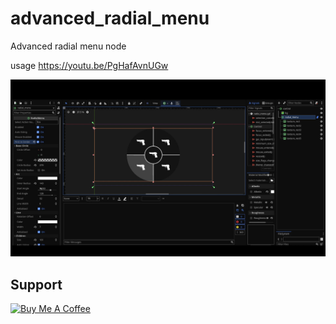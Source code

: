 # advanced_radial_menu

Advanced radial menu node

usage
https://youtu.be/PgHafAvnUGw


![icon](/preview.png)



## Support

<a href="https://www.buymeacoffee.com/verdicted" target="_blank"><img src="https://cdn.buymeacoffee.com/buttons/default-orange.png" alt="Buy Me A Coffee" height="41" width="174"></a>
